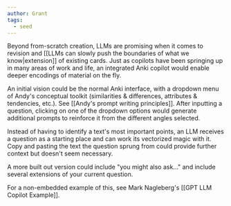 ```yaml
---
author: Grant
tags:
  - seed
---
```

Beyond from-scratch creation, LLMs are promising when it comes to revision and [[LLMs can slowly push the boundaries of what we know|extension]] of existing cards. Just as copilots have been springing up in many areas of work and life, an integrated Anki copilot would enable deeper encodings of material on the fly. 

An initial vision could be the normal Anki interface, with a dropdown menu of Andy's conceptual toolkit (similarities & differences, attributes & tendencies, etc.). See [[Andy's prompt writing principles]]. After inputting a question, clicking on one of the dropdown options would generate additional prompts to reinforce it from the different angles selected.

Instead of having to identify a text's most important points, an LLM receives a question as a starting place and can work its vectorized magic with it. Copy and pasting the text the question sprung from could provide further context but doesn't seem necessary.

A more built out version could include "you might also ask..." and include several extensions of your current question.

For a non-embedded example of this, see Mark Nagleberg's [[GPT LLM Copilot Example]].